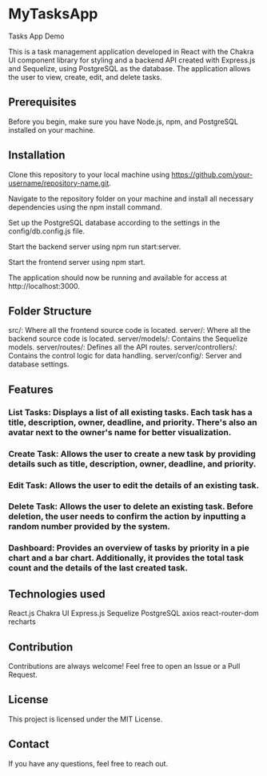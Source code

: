 # MyTasksApp
Tasks App Demo

This is a task management application developed in React with the Chakra UI component library for styling and a backend API created with Express.js and Sequelize, using PostgreSQL as the database. The application allows the user to view, create, edit, and delete tasks.

## Prerequisites

Before you begin, make sure you have Node.js, npm, and PostgreSQL installed on your machine.

## Installation

Clone this repository to your local machine using https://github.com/your-username/repository-name.git.

Navigate to the repository folder on your machine and install all necessary dependencies using the npm install command.

Set up the PostgreSQL database according to the settings in the config/db.config.js file.

Start the backend server using npm run start:server.

Start the frontend server using npm start.

The application should now be running and available for access at http://localhost:3000.

## Folder Structure

src/: Where all the frontend source code is located.
server/: Where all the backend source code is located.
server/models/: Contains the Sequelize models.
server/routes/: Defines all the API routes.
server/controllers/: Contains the control logic for data handling.
server/config/: Server and database settings.

## Features

### List Tasks: Displays a list of all existing tasks. Each task has a title, description, owner, deadline, and priority. There's also an avatar next to the owner's name for better visualization.

### Create Task: Allows the user to create a new task by providing details such as title, description, owner, deadline, and priority.

### Edit Task: Allows the user to edit the details of an existing task.

### Delete Task: Allows the user to delete an existing task. Before deletion, the user needs to confirm the action by inputting a random number provided by the system.

### Dashboard: Provides an overview of tasks by priority in a pie chart and a bar chart. Additionally, it provides the total task count and the details of the last created task.

## Technologies used

React.js
Chakra UI
Express.js
Sequelize
PostgreSQL
axios
react-router-dom
recharts

## Contribution
Contributions are always welcome! Feel free to open an Issue or a Pull Request.

## License
This project is licensed under the MIT License.

## Contact
If you have any questions, feel free to reach out.
